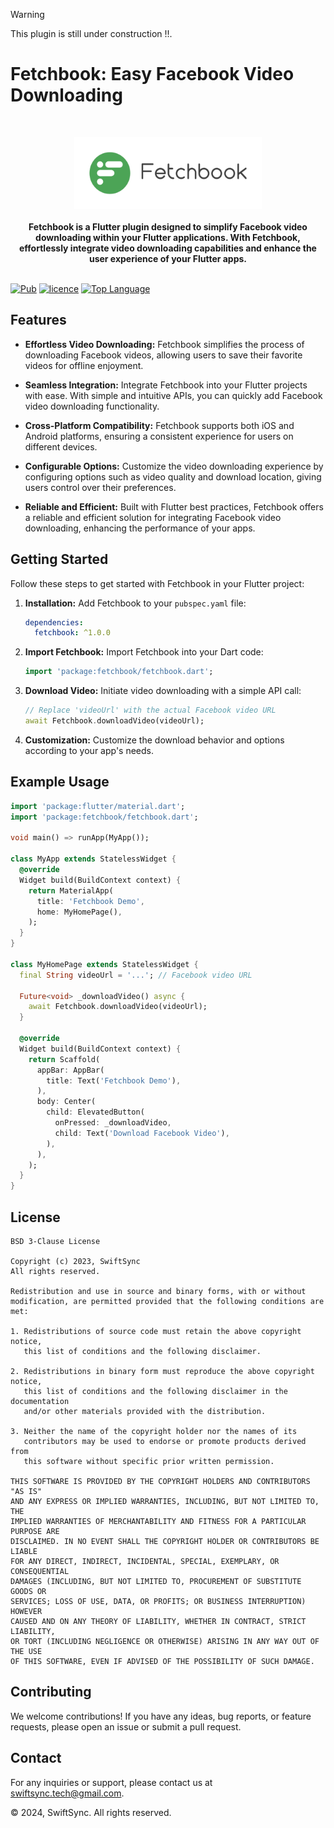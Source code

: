 > [!WARNING]  
> This plugin is still under construction !!.

# Fetchbook: Easy Facebook Video Downloading

<br />
<p align="center">
    <a href="https://edukit" target="_blank"><img width="300" height="115" src="assets/fetchbook.png" alt="Fetchbook Logo"></a>
    <br />
    <br />
    <b>Fetchbook is a Flutter plugin designed to simplify Facebook video downloading within your Flutter applications. With Fetchbook, effortlessly integrate video downloading capabilities and enhance the user experience of your Flutter apps.</b>
    <br />
    <br />

[![Pub](https://img.shields.io/pub/v/fetchbook)](https://pub.dev/packages/fetchbook) 
[![licence](https://img.shields.io/badge/Licence-BIT-green.svg)](https://github.com/swiftsyncnp/fetchbook/blob/master/LICENSE) 
[![Top Language](https://img.shields.io/github/languages/top/swiftsyncnp/fetchbook?color=4ca456)](https://github.com/swiftsyncnp/fetchbook)


## Features

- **Effortless Video Downloading:** Fetchbook simplifies the process of downloading Facebook videos, allowing users to save their favorite videos for offline enjoyment.

- **Seamless Integration:** Integrate Fetchbook into your Flutter projects with ease. With simple and intuitive APIs, you can quickly add Facebook video downloading functionality.

- **Cross-Platform Compatibility:** Fetchbook supports both iOS and Android platforms, ensuring a consistent experience for users on different devices.

- **Configurable Options:** Customize the video downloading experience by configuring options such as video quality and download location, giving users control over their preferences.

- **Reliable and Efficient:** Built with Flutter best practices, Fetchbook offers a reliable and efficient solution for integrating Facebook video downloading, enhancing the performance of your apps.

## Getting Started

Follow these steps to get started with Fetchbook in your Flutter project:

1. **Installation:** Add Fetchbook to your `pubspec.yaml` file:

    ```yaml
    dependencies:
      fetchbook: ^1.0.0
    ```

2. **Import Fetchbook:** Import Fetchbook into your Dart code:

    ```dart
    import 'package:fetchbook/fetchbook.dart';
    ```

3. **Download Video:** Initiate video downloading with a simple API call:

    ```dart
    // Replace 'videoUrl' with the actual Facebook video URL
    await Fetchbook.downloadVideo(videoUrl);
    ```

4. **Customization:** Customize the download behavior and options according to your app's needs.

## Example Usage

```dart
import 'package:flutter/material.dart';
import 'package:fetchbook/fetchbook.dart';

void main() => runApp(MyApp());

class MyApp extends StatelessWidget {
  @override
  Widget build(BuildContext context) {
    return MaterialApp(
      title: 'Fetchbook Demo',
      home: MyHomePage(),
    );
  }
}

class MyHomePage extends StatelessWidget {
  final String videoUrl = '...'; // Facebook video URL

  Future<void> _downloadVideo() async {
    await Fetchbook.downloadVideo(videoUrl);
  }

  @override
  Widget build(BuildContext context) {
    return Scaffold(
      appBar: AppBar(
        title: Text('Fetchbook Demo'),
      ),
      body: Center(
        child: ElevatedButton(
          onPressed: _downloadVideo,
          child: Text('Download Facebook Video'),
        ),
      ),
    );
  }
}
```

## License

```
BSD 3-Clause License

Copyright (c) 2023, SwiftSync
All rights reserved.

Redistribution and use in source and binary forms, with or without
modification, are permitted provided that the following conditions are met:

1. Redistributions of source code must retain the above copyright notice,
   this list of conditions and the following disclaimer.

2. Redistributions in binary form must reproduce the above copyright notice,
   this list of conditions and the following disclaimer in the documentation
   and/or other materials provided with the distribution.

3. Neither the name of the copyright holder nor the names of its
   contributors may be used to endorse or promote products derived from
   this software without specific prior written permission.

THIS SOFTWARE IS PROVIDED BY THE COPYRIGHT HOLDERS AND CONTRIBUTORS "AS IS"
AND ANY EXPRESS OR IMPLIED WARRANTIES, INCLUDING, BUT NOT LIMITED TO, THE
IMPLIED WARRANTIES OF MERCHANTABILITY AND FITNESS FOR A PARTICULAR PURPOSE ARE
DISCLAIMED. IN NO EVENT SHALL THE COPYRIGHT HOLDER OR CONTRIBUTORS BE LIABLE
FOR ANY DIRECT, INDIRECT, INCIDENTAL, SPECIAL, EXEMPLARY, OR CONSEQUENTIAL
DAMAGES (INCLUDING, BUT NOT LIMITED TO, PROCUREMENT OF SUBSTITUTE GOODS OR
SERVICES; LOSS OF USE, DATA, OR PROFITS; OR BUSINESS INTERRUPTION) HOWEVER
CAUSED AND ON ANY THEORY OF LIABILITY, WHETHER IN CONTRACT, STRICT LIABILITY,
OR TORT (INCLUDING NEGLIGENCE OR OTHERWISE) ARISING IN ANY WAY OUT OF THE USE
OF THIS SOFTWARE, EVEN IF ADVISED OF THE POSSIBILITY OF SUCH DAMAGE.
```

## Contributing

We welcome contributions! If you have any ideas, bug reports, or feature requests, please open an issue or submit a pull request.

## Contact

For any inquiries or support, please contact us at swiftsync.tech@gmail.com.

© 2024, SwiftSync. All rights reserved.
